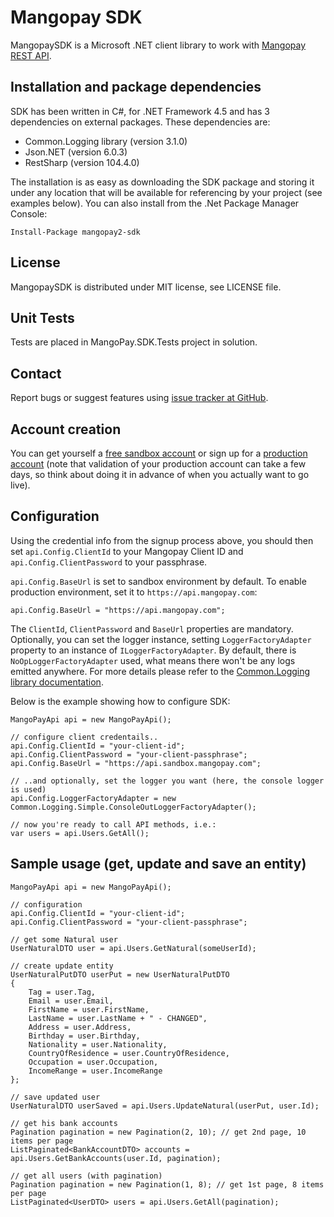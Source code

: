 Mangopay SDK
=================================================
MangopaySDK is a Microsoft .NET client library to work with
[Mangopay REST API](http://docs.mangopay.com/api-references/).


Installation and package dependencies
-------------------------------------------------
SDK has been written in C#, for .NET Framework 4.5 and has 3 dependencies on external packages. These dependencies are:
- Common.Logging library (version 3.1.0)
- Json.NET (version 6.0.3)
- RestSharp (version 104.4.0)

The installation is as easy as downloading the SDK package and storing it under any location that will be available for referencing by your project (see examples below). You can also install from the .Net Package Manager Console:

	Install-Package mangopay2-sdk

License
-------------------------------------------------
MangopaySDK is distributed under MIT license, see LICENSE file.


Unit Tests
-------------------------------------------------
Tests are placed in MangoPay.SDK.Tests project in solution.


Contact
-------------------------------------------------
Report bugs or suggest features using [issue tracker at GitHub](https://github.com/MangoPay/mangopay2-net-sdk/issues).


Account creation
-------------------------------------------------
You can get yourself a [free sandbox account](https://www.mangopay.com/get-started/create-sandbox/) or sign up for a [production account](https://www.mangopay.com/get-started/submit-your-app/create-credentials/) (note that validation of your production account can take a few days, so think about doing it in advance of when you actually want to go live).


Configuration
-------------------------------------------------
Using the credential info from the signup process above, you should then set `api.Config.ClientId` to your Mangopay Client ID and `api.Config.ClientPassword` to your passphrase.

`api.Config.BaseUrl` is set to sandbox environment by default. To enable production environment, set it to `https://api.mangopay.com`:

    api.Config.BaseUrl = "https://api.mangopay.com";

The `ClientId`, `ClientPassword` and `BaseUrl` properties are mandatory. Optionally, you can set the logger instance, setting `LoggerFactoryAdapter` property to an instance of `ILoggerFactoryAdapter`.
By default, there is `NoOpLoggerFactoryAdapter` used, what means there won't be any logs emitted anywhere. For more details please refer to the [Common.Logging library documentation](http://netcommon.sourceforge.net/docs/2.1.0/reference/html/ch01.html#logging-adapters).

Below is the example showing how to configure SDK:

    MangoPayApi api = new MangoPayApi();

    // configure client credentails..
    api.Config.ClientId = "your-client-id";
    api.Config.ClientPassword = "your-client-passphrase";
    api.Config.BaseUrl = "https://api.sandbox.mangopay.com";
	
	// ..and optionally, set the logger you want (here, the console logger is used)
	api.Config.LoggerFactoryAdapter = new Common.Logging.Simple.ConsoleOutLoggerFactoryAdapter();

    // now you're ready to call API methods, i.e.:
    var users = api.Users.GetAll();


Sample usage (get, update and save an entity)
-------------------------------------------------

    MangoPayApi api = new MangoPayApi();

    // configuration
    api.Config.ClientId = "your-client-id";
    api.Config.ClientPassword = "your-client-passphrase";

    // get some Natural user
    UserNaturalDTO user = api.Users.GetNatural(someUserId);

	// create update entity
	UserNaturalPutDTO userPut = new UserNaturalPutDTO
    {
        Tag = user.Tag,
        Email = user.Email,
        FirstName = user.FirstName,
        LastName = user.LastName + " - CHANGED",
        Address = user.Address,
        Birthday = user.Birthday,
        Nationality = user.Nationality,
        CountryOfResidence = user.CountryOfResidence,
        Occupation = user.Occupation,
        IncomeRange = user.IncomeRange
    };
	
	// save updated user
	UserNaturalDTO userSaved = api.Users.UpdateNatural(userPut, user.Id);

	// get his bank accounts
    Pagination pagination = new Pagination(2, 10); // get 2nd page, 10 items per page
    ListPaginated<BankAccountDTO> accounts = api.Users.GetBankAccounts(user.Id, pagination);
	
    // get all users (with pagination)
    Pagination pagination = new Pagination(1, 8); // get 1st page, 8 items per page
    ListPaginated<UserDTO> users = api.Users.GetAll(pagination);

	
